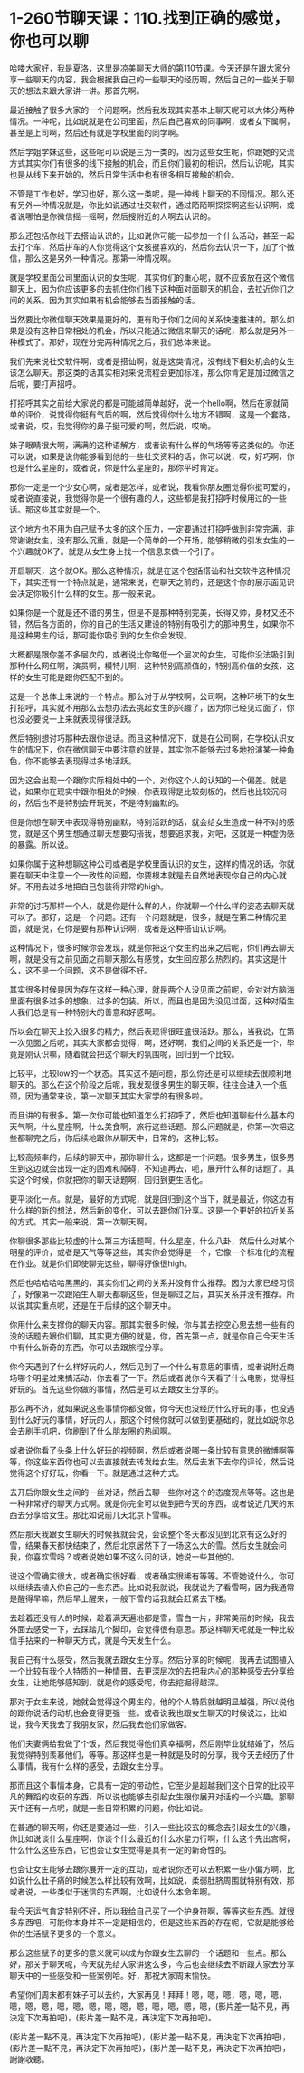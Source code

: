 # 1-260节聊天课：110.找到正确的感觉，你也可以聊

哈喽大家好，我是夏洛，这里是凉美聊天大师的第110节课。今天还是在跟大家分享一些聊天的内容，我会根据我自己的一些聊天的经历啊，然后自己的一些关于聊天的想法来跟大家讲一讲。那首先啊。

最近接触了很多大家的一个问题啊，然后我发现其实基本上聊天呢可以大体分两种情况。一种呢，比如说就是在公司里面，然后自己喜欢的同事啊，或者女下属啊，甚至是上司啊，然后还有就是学校里面的同学啊。

然后学姐学妹这些，这些呢可以说是三为一类的，因为这些女生呢，你跟她的交流方式其实你们有很多的线下接触的机会，而且你们最初的相识，然后认识呢，其实也是从线下来开始的，然后日常生活中也有很多相互接触的机会。

不管是工作也好，学习也好，那么这一类呢，是一种线上聊天的不同情况。那么还有另外一种情况就是，你比如说通过社交软件，通过陌陌啊探探啊这些认识啊，或者说哪怕是你微信摇一摇啊，然后搜附近的人啊去认识的。

那么还包括你线下去搭讪认识的，比如说你可能一起参加一个什么活动，甚至一起去打个车，然后拼车的人你觉得这个女孩挺喜欢的，然后你去认识一下，加了个微信，那么这是另外一种情况。那第一种情况啊。

就是学校里面公司里面认识的女生呢，其实你们的重心呢，就不应该放在这个微信聊天上，因为你应该更多的去抓住你们线下这种面对面聊天的机会，去拉近你们之间的关系。因为其实如果有机会能够去当面接触的话。

当然要比你微信聊天效果是更好的，更有助于你们之间的关系快速推进的。那么如果是没有这种日常相处的机会，所以只能通过微信来聊天的话呢，那么就是另外一种模式了。那好，现在分完两种情况之后，我们总体来说。

我们先来说社交软件啊，或者是搭讪啊，就是这类情况，没有线下相处机会的女生该怎么聊天。那这类的话其实相对来说流程会更加标准，那么你肯定是加过微信之后呢，要打声招呼。

打招呼其实之前给大家说的都是可能越简单越好，说一个hello啊，然后在家就简单的评价，说觉得你挺有气质的啊，然后觉得你什么地方不错啊，这是一个套路，或者说，哎，我觉得你的鼻子挺可爱的啊，然后说，哎呦。

妹子眼睛很大啊，满满的这种语解方，或者说有什么样的气场等等这类似的。你还可以说，如果是说你能够看到他的一些社交资料的话，你可以说，哎，好巧啊，你也是什么星座的，或者说，你是什么星座的，那你平时肯定。

那你一定是一个少女心啊，或者是怎样，或者说，我看你朋友圈觉得你挺可爱的，或者说直接说，我觉得你是一个很有趣的人，这些都是我打招呼时候用过的一些话。那这些其实就是一个。

这个地方也不用为自己赋予太多的这个压力，一定要通过打招呼做到非常完满，非常谢谢女生，没有那么沉重，就是一个简单的一个开场，能够稍微的引发女生的一个兴趣就OK了。就是从女生身上找一个信息来做一个引子。

开启聊天，这个就OK。那么这种情况，就是在这个包括搭讪和社交软件这种情况下，其实还有一个特点就是，通常来说，在聊天之前的，还是这个你的展示面见识会决定你吸引什么样的女生。那一般来说。

如果你是一个就是还不错的男生，但是不是那种特别完美，长得又帅，身材又还不错，然后各方面的，你的自己的生活又建设的特别有吸引力的那种男生，如果你不是这种男生的话，那可能你吸引到的女生你会发现。

大概都是跟你差不多层次的，或者说比你略低一个层次的女生，可能你没法吸引到那种什么网红啊，演员啊，模特儿啊，这种特别高颜值的，特别高价值的女孩，这样的女生可能是跟你匹配不到的。

这是一个总体上来说的一个特点。那么对于从学校啊，公司啊，这种环境下的女生打招呼，其实就不用那么去想办法去挑起女生的兴趣了，因为你已经见过面了，你也没必要说一上来就表现得很活跃。

然后特别想讨巧那种去跟你说话。而且这种情况下，就是在公司啊，在学校认识女生的情况下，你在微信聊天中要注意的就是，其实你不能够去过多地扮演某一种角色，你不能够去表现得过多地活跃。

因为这会出现一个跟你实际相处中的一个，对你这个人的认知的一个偏差。就是说，如果你在现实中跟你相处的时候，你表现得是比较刻板的，然后也比较沉闷的，然后也不是特别会开玩笑，不是特别幽默的。

但是你想在聊天中表现得特别幽默，特别活跃的话，就会给女生造成一种不对的感觉，就是这个男生想通过聊天想要勾搭我，想要追求我，对吧，这就是一种虚伪感的暴露。所以说。

如果你属于这种想聊这种公司或者是学校里面认识的女生，这样的情况的话，你就要在聊天中注意一个一致性的问题，你要根本就是去自然地表现你自己的内心就好。不用去过多地把自己包装得非常的high。

非常的讨巧那样一个人，就是你是什么样的人，你就聊一个什么样的姿态去聊天就可以了。那好，这是一个问题。还有一个问题就是，很多，就是在第二种情况里面，就是说，在你是要有那种认识啊，或者是这种搭讪认识啊。

这种情况下，很多时候你会发现，就是你把这个女生约出来之后呢，你们再去聊天啊，就是没有之前见面之前聊天那么有感觉，女生回应那么热烈的。其实这是什么，这不是一个问题，这不是做得不好。

其实很多时候是因为存在这样一种心理，就是两个人没见面之前呢，会对对方脑海里面有很多过多的想象，过多的包装。所以，而且也是因为没见过面，这种对陌生人我们总是有一种特别大的善意和好感啊。

所以会在聊天上投入很多的精力，然后表现得很旺盛很活跃。那么，当我说，在第一次见面之后呢，其实大家都会觉得，啊，还好啊，我们之间的关系还是一个，毕竟是刚认识嘛，随着就会把这个聊天的氛围呢，回归到一个比较。

比较平，比较low的一个状态。其实这不是问题，那么你还是可以继续去很顺利地聊天的。那么在这个阶段之后呢，我发现很多男生的聊天啊，往往会进入一个瓶颈，因为通常来说，第一次聊天其实大家学的有很多啦。

而且讲的有很多。第一次你可能也知道怎么打招呼了，然后也知道聊些什么基本的天气啊，什么星座啊，什么美食啊，旅行这些话题。那么问题就是，你第一次把这些都聊完之后，你后续地跟你从聊天中，日常的，这种比较。

比较高频率的，后续的聊天中，那你聊什么，这都是一个问题。很多男生，很多男生到这边就会出现一定的困难和障碍，不知道再去，呃，展开什么样的话题了。其实这个时候，你就把你的聊天话题啊，回归到更生活化。

更平淡化一点。就是，最好的方式呢，就是回归到这个当下，就是最近，你这边有什么样的新的想法，然后新的变化，可以去跟你们分享。这是一个更好的拉近关系的方式。其实一般来说，第一次聊天啊。

你聊很多那些比较虚的什么第三方话题啊，什么星座，什么八卦，然后什么对某个明星的评价，或者是天气等等这些，其实你会觉得是一个，它像一个标准化的流程在作业。就是你们即使聊完这些，聊得好像很high。

然后也哈哈哈哈黑黑的，其实你们之间的关系并没有什么推荐。因为大家已经习惯了，好像第一次跟陌生人聊天都聊这些，但是聊过之后，其实关系并没有推荐。所以说其实重点呢，还是在于后续的这个聊天中。

你用什么来支撑你的聊天内容。那其实很多时候，你与其去挖空心思去想一些有的没的话题去跟你们聊，其实更方便的就是，你，首先第一点，就是你自己今天生活中有什么新奇的东西，你可以去跟旅程分享。

你今天遇到了什么样好玩的人，然后见到了一个什么有意思的事情，或者说附近商场哪个明星过来搞活动，你去看了一下。然后或者说你今天看了什么电影，觉得挺好玩的。首先这些你做的事情，然后是可以去跟女生分享的。

那么再不济，就如果说这些事情你都没做，你今天也没经历什么好玩的事，也没遇到什么好玩的事情，好玩的人，那这个时候你就可以做到更基础的，就比如说你总会去刷手机吧，你刷到了什么朋友圈的热闻啊。

或者说你看了头条上什么好玩的视频啊，然后或者说哪一条比较有意思的微博啊等等，你这些东西你也可以去直接就去转发给女生，然后去发下去你的评论，然后说觉得这个好好玩，你看一下。就是通过这种方式。

去开启你跟女生之间的一丝对话，然后去聊一些你对这个的态度观点等等。这也是一种非常好的聊天方式啊。就是你完全可以做到把今天的东西，或者说近几天的东西去分享给女生。那比如说前几天北京下雪嘛。

然后那天我跟女生聊天的时候我就会说，会说整个冬天都没见到北京有这么好的雪，结果春天都快结束了，然后北京居然下了一场这么大的雪。然后女生就会问我，你喜欢雪吗？或者说她如果不这么问的话，她说一些其他的。

说这个雪确实很大，或者确实很好看，或者确实很稀有等等。不管她说什么，你可以继续去植入你自己的一些东西。比如说我就说，我就说为了看雪啊，因为我通常是醒得早嘛，然后早上醒来，一般下雪的话我就会赶紧去下楼。

去趁着还没有人的时候，趁着满天遍地都是雪，雪白一片，非常美丽的时候，我去外面去感受一下，去踩踏几个脚印，会觉得很有意思。那这样聊天呢就是一种比较信手拈来的一种聊天方式，就是今天发生什么。

我自己有什么感受，然后我就去跟女生分享。然后分享的时候呢，我再去试图植入一个比较有我个人特质的一种情景，去更深层次的去把我内心的那种感受去分享给女生，让她能够感知到，就是你的感受呢，你去挖掘得越深。

那对于女生来说，她就会觉得这个男生的，他的个人特质就越明显越强，所以说他的跟你说话的动机也会变得更强一些。或者说我也跟女生聊天的时候说过，比如说，我今天我去了我朋友家，然后我去他们家做客。

他们夫妻俩给我做了个饭，然后我觉得他们真幸福啊，然后刚毕业就结婚了，然后我觉得特别羡慕他们，等等。那这样也是一种就是及时的分享，我今天去经历了什么事情，我有什么样的感受，去跟女生分享。

那而且这个事情本身，它具有一定的带动性，它至少是超越我们这个日常的比较平凡的舞蹈的收获的东西，所以说也能够去引起女生跟你展开对话的一个兴趣。那聊天中还有一点呢，就是一些日常积累的问题，你比如说。

在普通的聊天啊，你还是要通过一些，引入一些比较玄的概念去引起女生的兴趣，你比如说谈什么星座啊，你谈个什么最近的什么水星力行啊，什么这个先出宫啊，什么什么这些东西，它也会让女生觉得是具有一定的新奇性的。

也会让女生能够去跟你展开一定的互动，或者说你还可以去积累一些小偏方啊，比如说什么肚子痛的时候怎么样比较有效啊，比如说，柔弱肚脐周围就特别有效，那或者说，一些类似于迷信的东西啊，比如说什么本命年啊。

我今天运气肯定特别不好，所以我给自己买了一个护身符啊，等等这些东西。就很多东西吧，可能你本身并不一定是相信的，但是这些东西的存在呢，它就是能够给你的生活赋予更多的一个意义。

那么这些赋予的更多的意义就可以成为你跟女生去聊的一个话题和一些点。那么好，那关于聊天呢，今天就先给大家讲这么多，今后也会继续去不断跟大家去分享聊天中的一些感受和一些案例哈。好，那祝大家周末愉快。

希望你们周末都有妹子可以去约，大家再见！拜拜！嗯，嗯，嗯，嗯，嗯，嗯，嗯，嗯，嗯，嗯，嗯，嗯，嗯，嗯，嗯，嗯，嗯，嗯，嗯，(影片差一點不見，再決定下次再拍吧)，(影片差一點不見，再決定下次再拍吧)。

(影片差一點不見，再決定下次再拍吧)，(影片差一點不見，再決定下次再拍吧)，(影片差一點不見，再決定下次再拍吧)，(影片差一點不見，再決定下次再拍吧)，謝謝收聽。

